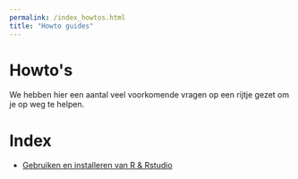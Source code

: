 ```yaml
---
permalink: /index_howtos.html
title: "Howto guides"
---
```


# Howto's
We hebben hier een aantal veel voorkomende vragen op een rijtje gezet om je op weg te helpen.

# Index
- [Gebruiken en installeren van R & Rstudio](howto_install)
